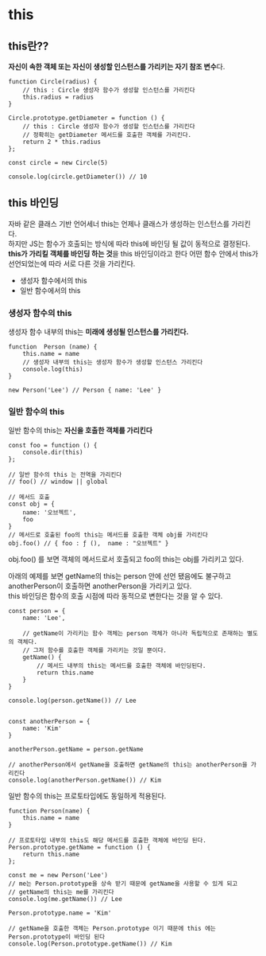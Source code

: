# this
## this란??
**자신이 속한 객체 또는 자신이 생성할 인스턴스를 가리키는 자기 참조 변수**다.<br/>

    function Circle(radius) {
        // this : Circle 생성자 함수가 생성할 인스턴스를 가리킨다
        this.radius = radius
    }
    
    Circle.prototype.getDiameter = function () {
        // this : Circle 생성자 함수가 생성할 인스턴스를 가리킨다
        // 정확히는 getDiameter 메서드를 호출한 객체를 가리킨다.
        return 2 * this.radius
    };   
    
    const circle = new Circle(5)
    
    console.log(circle.getDiameter()) // 10


## this 바인딩
자바 같은 클래스 기반 언어세너 this는 언제나 클래스가 생성하는 인스턴스를 가리킨다. <br/>
하지만 JS는 함수가 호출되는 방식에 따라 this에 바인딩 될 값이 동적으로 결정된다. <br/>
**this가 가리킬 객체를 바인딩 하는 것**을 this 바인딩이라고 한다
어떤 함수 안에서 this가 선언되었는에 따라 서로 다른 것을 가리킨다.
- 생성자 함수에서의 this
- 일반 함수에서의 this


### 생성자 함수의 this 
생성자 함수 내부의 this는 **미래에 생성될 인스턴스를 가리킨다.**

    function  Person (name) {
        this.name = name
        // 생성자 내부의 this는 생성자 함수가 생성할 인스턴스 가리킨다
        console.log(this)
    }

    new Person('Lee') // Person { name: 'Lee' }


### 일반 함수의 this 
일반 함수의 this는 **자신을 호출한 객체를 가리킨다** <br/>



    const foo = function () {
        console.dir(this)
    };
    
    // 일반 함수의 this 는 전역을 가리킨다
    // foo() // window || global
    
    // 메서드 호출
    const obj = {
        name: '오브젝트',
        foo
    }
    // 메서드로 호출된 foo의 this는 메서드를 호출한 객체 obj를 가리킨다
    obj.foo() // { foo : ƒ (),  name : "오브젝트" }

obj.foo() 를 보면 객체의 메서드로서 호출되고 foo의 this는 obj를 가리키고 있다.


아래의 예제를 보면 getName의 this는 person 안에 선언 됐음에도 불구하고 anotherPerson이 호출하면 anotherPerson을 가리키고 있다.
<br/>
this 바인딩은 함수의 호출 시점에 따라 동적으로 변한다는 것을 알 수 있다.

    const person = {
        name: 'Lee',
    
        // getName이 가리키는 함수 객체는 person 객체가 아니라 독립적으로 존재하는 별도의 객체다.
        // 그저 함수를 호출한 객체를 가리키는 것일 뿐이다.
        getName() {
            // 메서드 내부의 this는 메서드를 호출한 객체에 바인딩된다.
            return this.name
        }
    }

    console.log(person.getName()) // Lee
    
    
    const anotherPerson = {
        name: 'Kim'
    }
    
    anotherPerson.getName = person.getName
    
    // anotherPerson에서 getName을 호출하면 getName의 this는 anotherPerson을 가리킨다
    console.log(anotherPerson.getName()) // Kim


일반 함수의 this는 프로토타입에도 동일하게 적용된다.

    function Person(name) {
        this.name = name
    }

    // 프로토타입 내부의 this도 해당 메서드를 호출한 객체에 바인딩 된다.
    Person.prototype.getName = function () {
        return this.name
    };
    
    const me = new Person('Lee')
    // me는 Person.prototype을 상속 받기 때문에 getName을 사용할 수 있게 되고
    // getName의 this는 me를 가리킨다
    console.log(me.getName()) // Lee
    
    Person.prototype.name = 'Kim'

    // getName을 호출한 객체는 Person.prototype 이기 때문에 this 에는 Person.prototype이 바인딩 된다
    console.log(Person.prototype.getName()) // Kim